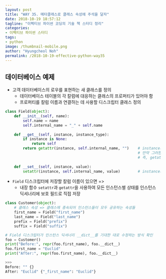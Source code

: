 ```yaml
---
layout: post
title: "WAY 35. 메타클래스로 클래스 속성에 주석을 달자"
date: 2018-10-19 18:57:12
tagline: "이펙티브 파이썬 코딩의 기술 책 스터디 정리"
categories:
- 이펙티브 파이썬 스터디
tags:
- python
image: /thumbnail-mobile.png
author: "Hyungcheol Noh"
permalink: /2018-10-19-effective-python-way35
---
```


## 데이터베이스 예제
- 고객 데이터베이스의 로우를 표현하는 새 클래스를 정의
  - 데이터베이스 테이블의 각 칼럼에 대응하는 클래스의 프로퍼티가 있어야 함
  - 프로퍼티를 칼럼 이름과 연결하는 데 사용할 디스크립터 클래스 정의

```python
class Field(object):
    def __init__(self, name):
        self.name = name
        self.internal_name = "_" + self.name
    
    def __get__(self, instance, instance_type):
        if instance is None:
            return self
        return getattr(instance, self.internal_name, "")    # instance의 self.internal_name라는 이름의 속성을 반환, 
                                                            # 만약 그러한 속성이 없으면 ""을 반환
                                                            # 즉, getattr(instance, self.internal_name) => instance.self.internal_name
        
    def __set__(self, instance, value):
        setattr(instance, self.internal_name, value)        # instance의 self.internal_name라는 이름의 속성에 value로 할당
```

- `Field` 디스크립터에 저장할 칼럼 이름이 있으면 =>
  - 내장 함수 `setattr`과 `getattr`을 사용하여 모든 인스턴스별 상태를 인스턴스 딕셔너리에 보호 필드로 직접 저장
  
```python
class Customer(object):
    # 클래스 속성 => 클래스에 종속되어 인스턴스들이 모두 공유하는 속성들
    first_name = Field("first_name")
    last_name = Field("last_name")
    prefix = Field("prefix")
    suffix = Field("suffix")

# Field 디스크립터가 인스턴스 딕셔너리 __dict__를 기대한 대로 수정하는 방식 확인
foo = Customer()
print("Before:", repr(foo.first_name), foo.__dict__)
foo.first_name = "Euclid"
print("After:", repr(foo.first_name), foo.__dict__)

>>>
Before: "" {}
After: "Euclid" {"_first_name": "Euclid"}
```

  
